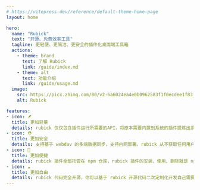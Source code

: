 ```yaml
---
# https://vitepress.dev/reference/default-theme-home-page
layout: home

hero:
  name: "Rubick"
  text: "开源、免费效率工具"
  tagline: 更轻便、更简洁、更安全的插件化桌面端工具箱
  actions:
    - theme: brand
      text: 了解 Rubick
      link: /guide/index.md
    - theme: alt
      text: 功能介绍
      link: /guide/usage.md
  image:
    src: https://picx.zhimg.com/80/v2-6a6024ea4e0b0962583f1f0ecdee1f83_720w.png
    alt: Rubick

features:
- icon: 🪶
  title: 更加轻量
  details: rubick 仅仅包含插件运行所需要的API，将原本需要内置到系统的插件提炼出系统插件，本身不内置任何插件。
- icon: ⛑
  title: 更加安全 
  details: 支持基于 webdav 的多端数据同步，支持内网部署。rubick 从不获取任何用户数据，插件使用更加安全。
- icon: 🚀
  title: 更加便捷
  details: rubick 插件全部托管在 npm 仓库，rubick 插件的安装、使用、删除就是 npm 包的安装、使用、删除
- icon: ☁️
  title: 更加自由
  details: rubick 代码完全开源，你可以基于 rubick 开源代码二次定制化开发自己需要的能力。
---
```



